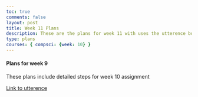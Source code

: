 ```yaml
---
toc: true
comments: false
layout: post
title: Week 11 Plans
description: These are the plans for week 11 with uses the utterence bot
type: plans
courses: { compsci: {week: 10} }
---
```



#### Plans for week 9
These plans include detailed steps for week 10 assignment

[Link to utterence](https://github.com/srivaidyas/student/issues/2)

<script src="https://utteranc.es/client.js"
    repo="srivaidyas/student"
    issue-term="pathname"
    label="comments"
    theme="github-light"
    crossorigin="anonymous"
    async>
</script>



